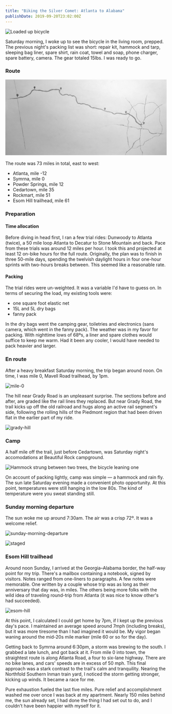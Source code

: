 ```yaml
---
title: "Biking the Silver Comet: Atlanta to Alabama"
publishDate: 2019-09-20T23:02:00Z
---
```


![Loaded up bicycle](images/bike-prepped.jpg)

Saturday morning, I woke up to see the bicycle in the living room, prepped. The previous night's packing list was short: repair kit, hammock and tarp, sleeping bag liner, spare shirt, rain coat, towel and soap, phone charger, spare battery, camera. The gear totaled 15lbs. I was ready to go.

### Route

![Route map, drawn on paper in pencil](images/route-map.jpg)

The route was 73 miles in total, east to west:

* Atlanta, mile -12
* Symrna, mile 0
* Powder Springs, mile 12
* Cedartown, mile 35
* Rockmart, mile 51
* Esom Hill trailhead, mile 61

### Preparation

#### Time allocation
Before diving in head first, I ran a few trial rides: Dunwoody to Atlanta (twice), a 50 mile loop Atlanta to Decatur to Stone Mountain and back. Pace from these trials was around 12 miles per hour. I took this and projected at least 12 on-bike hours for the full route. Originally, the plan was to finish in three 50-mile days, spending the twelvish daylight hours in four one-hour sprints with two-hours breaks between. This seemed like a reasonable rate.

#### Packing
The trial rides were un-weighted. It was a variable I'd have to guess on. In terms of securing the load, my existing tools were:

* one square foot elastic net
* 15L and 5L dry bags 
* fanny pack

In the dry bags went the camping gear, toiletries and electronics (sans camera, which went in the fanny pack). The weather was in my favor for packing. With nighttime lows of 68ºs, a liner and spare clothes would suffice to keep me warm. Had it been any cooler, I would have needed to pack heavier and larger.

### En route
After a heavy breakfast Saturday morning, the trip began around noon. On time, I was mile 0, Mavell Road trailhead, by 1pm. 

![mile-0](images/mile-0.jpg)

The hill near Grady Road is an unpleasant surprise. The sections before and after, are graded like the rail lines they replaced. But near Grady Road, the trail kicks up off the old railroad and hugs along an active rail segment's side, following the rolling hills of the Piedmont region that had been driven flat in the earlier part of my ride.

![grady-hill](images/grady-hill.jpg)

### Camp

A half mile off the trail, just before Cedartown, was Saturday night's accomodations at Beautiful Rock campground. 

![Hammock strung between two trees, the bicycle leaning one](images/camp.jpg)

On account of packing lightly, camp was simple — a hammock and rain fly. The sun late Saturday evening made a convenient photo opportunity. At this point, temperatures were still hanging in the low 80s. The kind of temperature were you sweat standing still. 

### Sunday morning departure

The sun woke me up around 7:30am. The air was a crisp 72º. It was a welcome relief. 

![sunday-morning-departure](images/sunday-morning-departure.jpg)

![staged](images/staged.jpg)

### Esom Hill trailhead

Around noon Sunday, I arrived at the Georgia–Alabama border, the half-way point for my trip. There's a mailbox containing a notebook, signed by visitors. Notes ranged from one-liners to paragraphs. A few notes were memorable. One written by a couple whose trip was as long as their anniversary that day was, in miles. The others being more folks with the wild idea of traveling round-trip from Atlanta (it was nice to know other's had succeeded). 

![esom-hill](images/esom-hill.jpg)

At this point, I calculated I could get home by 7pm, if I kept up the previous day's pace. 
I maintained an average speed around 7mph (including breaks), but it was more tiresome than I had imagined it would be. My vigor began waning around the mid-20s mile marker (mile 60 or so for the day).

Getting back to Symrna around 6:30pm, a storm was brewing to the south. I grabbed a late lunch, and got back at it. From mile 0 into town, the straightest route is along Atlanta Road, a four to six-lane highway. There are no bike lanes, and cars' speeds are in excess of 50 mph. This final approach was a stark contrast to the trail's calm and tranquility. Nearing the Northfold Southern Inman train yard, I noticed the storm getting stronger, kicking up winds. It became a race for me.

Pure exhaustion fueled the last five miles. Pure relief and accomplishment washed me over once I was back at my apartment. Nearly 150 miles behind me, the sun already set, I had done the thing I had set out to do, and I couldn't have been happier with myself for it. 

